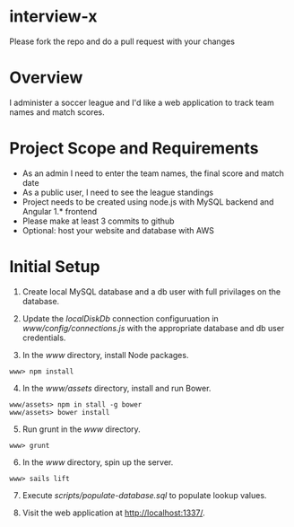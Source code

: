 # interview-x
Please fork the repo and do a pull request with your changes

# Overview
I administer a soccer league and I'd like a web application to track team names and match scores.  

# Project Scope and Requirements

* As an admin I need to enter the team names, the final score and match date
* As a public user, I need to see the league standings
* Project needs to be created using node.js with MySQL backend and Angular 1.* frontend
* Please make at least 3 commits to github
* Optional: host your website and database with AWS

# Initial Setup

1. Create local MySQL database and a db user with full privilages on the database.

2. Update the *localDiskDb* connection configuruation in *www/config/connections.js* with the appropriate database and db user credentials.

3. In the *www* directory, install Node packages.
```
www> npm install
```

4. In the *www/assets* directory, install and run Bower.
```
www/assets> npm in stall -g bower
www/assets> bower install
```

5. Run grunt in the *www* directory.
```
www> grunt
```

6. In the *www* directory, spin up the server.
```
www> sails lift
```

7. Execute *scripts/populate-database.sql* to populate lookup values.

8. Visit the web application at [http://localhost:1337/](http://localhost:1337/).